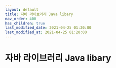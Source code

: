 ```yaml
---
layout: default
title: 자바 라이브러리 Java libary
nav_order: 400
has_children: true
last_modified_date: 2021-04-25 01:20:00
last_modified_at: 2021-04-25 01:20:00
---
```


# 자바 라이브러리 Java libary